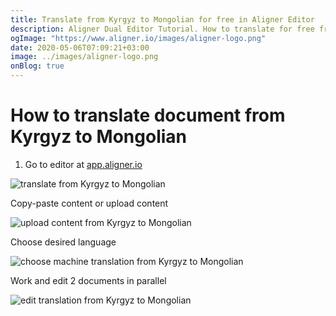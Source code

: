 ```yaml
---
title: Translate from Kyrgyz to Mongolian for free in Aligner Editor
description: Aligner Dual Editor Tutorial. How to translate for free from Kyrgyz to Mongolian. Aligner is multilingual document management platform. 
ogImage: "https://www.aligner.io/images/aligner-logo.png"
date: 2020-05-06T07:09:21+03:00
image: ../images/aligner-logo.png
onBlog: true
---
```


# How to translate document from Kyrgyz to Mongolian

1. Go to editor at [app.aligner.io](https://app.aligner.io "Aligner App web page")

![translate from Kyrgyz to Mongolian](../aligner-blank-editor.png "translate from Kyrgyz to Mongolian")

Copy-paste content or upload content

![upload content from Kyrgyz to Mongolian](../aligner-uploaded-document.png "upload content from Kyrgyz to Mongolian")

Choose desired language

![choose machine translation from Kyrgyz to Mongolian](../aligner-language-dropdown.png "choose machine translation from Kyrgyz to Mongolian")

Work and edit 2 documents in parallel

![edit translation from Kyrgyz to Mongolian](../aligner-double-sitded-editor.png "edit translation from Kyrgyz to Mongolian")

